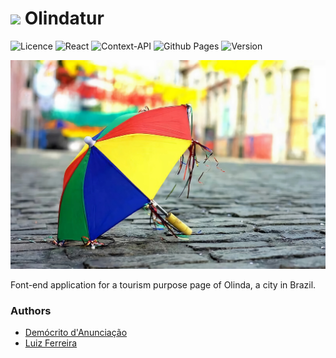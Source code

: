 # ![](/src/assets/img/favicon.ico) Olindatur

![Licence](https://img.shields.io/github/license/Ileriayo/markdown-badges?style=for-the-badge)
![React](https://img.shields.io/badge/react-%2320232a.svg?style=for-the-badge&logo=react&logoColor=%2361DAFB)
![Context-API](https://img.shields.io/badge/Context--Api-000000?style=for-the-badge&logo=react)
![Github Pages](https://img.shields.io/badge/github%20pages-121013?style=for-the-badge&logo=github&logoColor=white)
![Version](https://img.shields.io/badge/v.1.1.2-FDEE21?style=for-the-badge)

![](./src/assets/img/sobrinhafrevo.jpg)

Font-end application for a tourism purpose page of Olinda, a city in Brazil.

### Authors
- [Demócrito d'Anunciação](https://github.com/democrito88)
- [Luiz Ferreira](https://github.com/luizfernando1176)